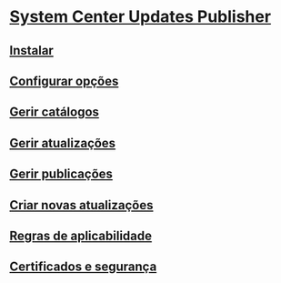 # [System Center Updates Publisher](updates-publisher.md)
## [Instalar](install-updates-publisher.md)
## [Configurar opções](updates-publisher-options.md)
## [Gerir catálogos](updates-publisher-catalogs.md)
## [Gerir atualizações](manage-updates-with-updates-publisher.md)
## [Gerir publicações](updates-publisher-publications.md)
## [Criar novas atualizações](create-updates-with-updates-publisher.md)
## [Regras de aplicabilidade](updates-publisher-applicability-rules.md)
## [Certificados e segurança](updates-publisher-security.md)
